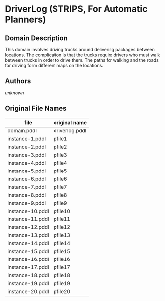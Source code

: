 # DriverLog (STRIPS, For Automatic Planners)

## Domain Description

This domain involves driving trucks around delivering packages between locations.
The complication is that the trucks require drivers who must walk between trucks in order to drive them.
The paths for walking and the roads for driving form different maps on the locations.

## Authors

*unknown*

## Original File Names

| file             | original name  |
|------------------|----------------|
| domain.pddl      | driverlog.pddl |
| instance-1.pddl  | pfile1         |
| instance-2.pddl  | pfile2         |
| instance-3.pddl  | pfile3         |
| instance-4.pddl  | pfile4         |
| instance-5.pddl  | pfile5         |
| instance-6.pddl  | pfile6         |
| instance-7.pddl  | pfile7         |
| instance-8.pddl  | pfile8         |
| instance-9.pddl  | pfile9         |
| instance-10.pddl | pfile10        |
| instance-11.pddl | pfile11        |
| instance-12.pddl | pfile12        |
| instance-13.pddl | pfile13        |
| instance-14.pddl | pfile14        |
| instance-15.pddl | pfile15        |
| instance-16.pddl | pfile16        |
| instance-17.pddl | pfile17        |
| instance-18.pddl | pfile18        |
| instance-19.pddl | pfile19        |
| instance-20.pddl | pfile20        |
